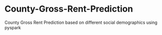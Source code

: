 # County-Gross-Rent-Prediction
County Gross Rent Prediction based on different social demographics using pyspark
